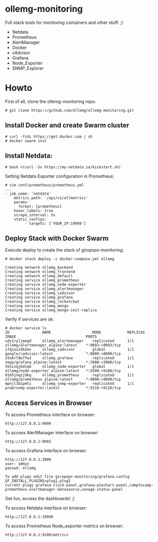 # ollemg-monitoring
Full stack tools for monitoring containers and other stuff. ;)
- Netdata
- Prometheus
- AlertManager
- Docker
- cAdvisor
- Grafana
- Node_Exporter
- SNMP_Explorer

# Howto
First of all, clone the ollemg-monitoring repo:
```
# git clone https://github.com/ollemg/ollemg-monitoring.git
```

## Install Docker and create Swarm cluster
```
# curl -fsSL https://get.docker.com | sh
# docker swarm init
```

## Install Netdata:
```
# bash <(curl -Ss https://my-netdata.io/kickstart.sh)
```

Setting Netdata Exporter configuration in Prometheus:
```
# vim conf/prometheus/prometheus.yml
...
- job_name: 'netdata'
    metrics_path: '/api/v1/allmetrics'
    params:
      format: [prometheus]
    honor_labels: true
    scrape_interval: 5s
    static_configs:
         - targets: ['YOUR_IP:19999']
```
## Deploy Stack with Docker Swarm

Execute deploy to create the stack of giropops-monitoring:
```
# docker stack deploy -c docker-compose.yml ollemg

Creating network ollemg_backend
Creating network ollemg_frontend
Creating network ollemg_default
Creating service ollemg_prometheus
Creating service ollemg_node-exporter
Creating service ollemg_alertmanager
Creating service ollemg_cadvisor
Creating service ollemg_grafana
Creating service ollemg_rocketchat
Creating service ollemg_mongo
Creating service ollemg_mongo-init-replica
```

Verify if services are ok:
```
# docker service ls
ID               NAME                   MODE            REPLICAS      IMAGE                                PORTS
udx1ryljmegd     ollemg_alertmanager    replicated      1/1           ollemg/alertmanager_alpine:latest    *:9093->9093/tcp
z7q1ouzdb2mv     ollemg_cadvisor        global          1/1           google/cadvisor:latest               *:8080->8080/tcp
z5x6rl9w7fw2     ollemg_grafana         replicated      1/1           nopp/grafana_alpine:latest           *:3000->3000/tcp
5k3ixqj6d1q6     ollemg_node-exporter   global          1/1           ollemg/node-exporter_alpine:latest   *:9100->9100/tcp
0145jnqzj9kg     ollemg_prometheus      replicated      1/1           ollemg/prometheus_alpine:latest      *:9090->9090/tcp
mpnjl3bipmti     ollemg_snmp-exporter   replicated      1/1           prom/snmp-exporter:latest            *:9116->9116/tcp

```
## Access Services in Browser

To access Prometheus interface on browser:
```
http://127.0.0.1:9090
```

To access AlertManager interface on browser:
```
http://127.0.0.1:9093
```

To access Grafana interface on browser:
```
http://127.0.0.1:3000
user: admin
passwd: ollemg

To add plugs edit file giropops-monitoring/grafana.config
GF_INSTALL_PLUGINS=plug1,plug2
Current plugs grafana-clock-panel,grafana-piechart-panel,camptocamp-prometheus-alertmanager-datasource,vonage-status-panel
```
Get fun, access the dashboards! ;)

To access Netdata interface on browser:
```
http://127.0.0.1:19999
```

To access Prometheus Node_exporter metrics on browser:
```
http://127.0.0.1:9100/metrics
```
